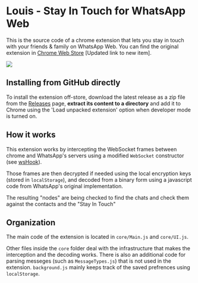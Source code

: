 # Louis - Stay In Touch for WhatsApp Web
This is the source code of a chrome extension that lets you stay in touch with your friends & family on WhatsApp Web.
You can find the original extension in [Chrome Web Store](https://chrome.google.com/webstore/detail/waincognito/alhmbbnlcggfcjjfihglopfopcbigmil) [Updated link to new item].

<img src="https://raw.githubusercontent.com/boredude/Louis/master/promotion-transperent.png" >

## Installing from GitHub directly
To install the extension off-store, download the latest release as a zip file from the [Releases](https://github.com/boredude/Louis/releases) page, 
**extract its content to a directory** and add it to Chrome using the 'Load unpacked extension' option when developer mode is turned on.

## How it works
This extension works by intercepting the WebSocket frames between chrome and WhatsApp's servers using a modified `WebSocket` constructor (see [wsHook](https://github.com/skepticfx/wshook)). 

Those frames are then decrypted if needed using the local encryption keys (stored in `localStorage`), and decoded from a binary form using a javascript code from WhatsApp's original implementation. 

The resulting "nodes" are being checked to find the chats and check them against the contacts and the "Stay In Touch" 
## Organization
The main code of the extension is located in `core/Main.js` and `core/UI.js`. 

Other files inside the `core` folder deal with the infrastructure that makes the interception and the decoding works. There is also an additional code for parsing messeges (such as `MessageTypes.js`) that is not used in the extension.
`background.js` mainly keeps track of the saved prefrences using `localStorage`.
